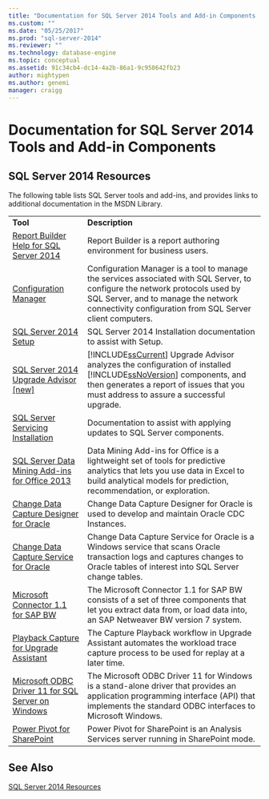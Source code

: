 ```yaml
---
title: "Documentation for SQL Server 2014 Tools and Add-in Components | Microsoft Docs"
ms.custom: ""
ms.date: "05/25/2017"
ms.prod: "sql-server-2014"
ms.reviewer: ""
ms.technology: database-engine
ms.topic: conceptual
ms.assetid: 91c34cb4-dc14-4a2b-86a1-9c950642fb23
author: mightypen
ms.author: genemi
manager: craigg
---
```

# Documentation for SQL Server 2014 Tools and Add-in Components
    
## SQL Server 2014 Resources  
 The following table lists SQL Server tools and add-ins, and provides links to additional documentation in the MSDN Library.  
  
|||  
|-|-|  
|**Tool**|**Description**|  
|[Report Builder Help for SQL Server 2014](https://go.microsoft.com/fwlink/?LinkId=299171)|Report Builder is a report authoring environment for business users.|  
|[Configuration Manager](../relational-databases/sql-server-configuration-manager.md)|Configuration Manager is a tool to manage the services associated with SQL Server, to configure the network protocols used by SQL Server, and to manage the network connectivity configuration from SQL Server client computers.|  
|[SQL Server 2014 Setup](https://go.microsoft.com/fwlink/?LinkId=299175)|SQL Server 2014 Installation documentation to assist with Setup.|  
|[SQL Server 2014 Upgrade Advisor &#91;new&#93;](../sql-server/install/sql-server-2014-upgrade-advisor.md)|[!INCLUDE[ssCurrent](../includes/sscurrent-md.md)] Upgrade Advisor analyzes the configuration of installed [!INCLUDE[ssNoVersion](../includes/ssnoversion-md.md)] components, and then generates a report of issues that you must address to assure a successful upgrade.|  
|[SQL Server Servicing Installation](https://go.microsoft.com/fwlink/?LinkId=299176)|Documentation to assist with applying updates to SQL Server components.|  
|[SQL Server Data Mining Add-ins for Office 2013](https://go.microsoft.com/fwlink/?LinkId=299178)|Data Mining Add-ins for Office is a lightweight set of tools for predictive analytics that lets you use data in Excel to build analytical models for prediction, recommendation, or exploration.|  
|[Change Data Capture Designer for Oracle](https://go.microsoft.com/fwlink/?LinkId=299179)|Change Data Capture Designer for Oracle is used to develop and maintain Oracle CDC Instances.|  
|[Change Data Capture Service for Oracle](https://go.microsoft.com/fwlink/?LinkId=299180)|Change Data Capture Service for Oracle is a Windows service that scans Oracle transaction logs and captures changes to Oracle tables of interest into SQL Server change tables.|  
|[Microsoft Connector 1.1 for SAP BW](https://go.microsoft.com/fwlink/?LinkId=299181)|The Microsoft Connector 1.1 for SAP BW consists of a set of three components that let you extract data from, or load data into, an SAP Netweaver BW version 7 system.|  
|[Playback Capture for Upgrade Assistant](https://go.microsoft.com/fwlink/?LinkId=299182)|The Capture Playback workflow in Upgrade Assistant automates the workload trace capture process to be used for replay at a later time.|  
|[Microsoft ODBC Driver 11 for SQL Server on Windows](https://go.microsoft.com/fwlink/?LinkId=299183)|The Microsoft ODBC Driver 11 for Windows is a stand-alone driver that provides an application programming interface (API) that implements the standard ODBC interfaces to Microsoft Windows.|  
|[Power Pivot for SharePoint](https://go.microsoft.com/fwlink/?LinkId=299184)|Power Pivot for SharePoint is an Analysis Services server running in SharePoint mode.|  
  
## See Also  
 [SQL Server 2014 Resources](../2014-toc/books-online-for-sql-server-2014.md)  
  
  
